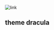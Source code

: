 
![link](https://www.google.com.br/url?sa=i&url=https%3A%2F%2Fwww.pngwing.com%2Fpt%2Ffree-png-cgzuv&psig=AOvVaw03uTbnJ0zarqlfQOitjTai&ust=1645759525700000&source=images&cd=vfe&ved=0CAsQjRxqFwoTCLjlsZSyl_YCFQAAAAAdAAAAABAK)

## theme dracula